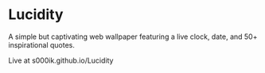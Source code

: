 # Lucidity
A simple but captivating web wallpaper featuring a live clock, date, and 50+ inspirational quotes.

Live at s000ik.github.io/Lucidity
